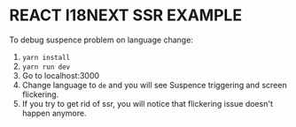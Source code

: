 # REACT I18NEXT SSR EXAMPLE

To debug suspence problem on language change:
1) `yarn install`
2) `yarn run dev`
3) Go to localhost:3000
4) Change language to `de` and you will see Suspence triggering and screen flickering.
5) If you try to get rid of ssr, you will notice that flickering issue doesn't happen anymore.
